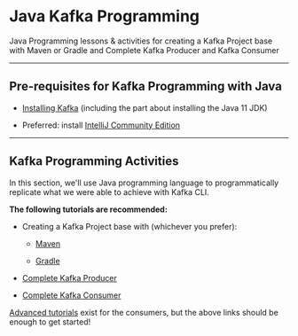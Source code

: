 Java Kafka Programming
======================

Java Programming lessons & activities for creating a Kafka Project base with Maven or Gradle and Complete Kafka Producer and Kafka Consumer

* * *

Pre-requisites for Kafka Programming with Java
----------------------------------------------

[](#Pre-requisites-for-Kafka-Programming-with-Java-0)

*   [Installing Kafka](/kafka/starting-kafka/) (including the part about installing the Java 11 JDK)
    
*   Preferred: install [IntelliJ Community Edition](https://www.jetbrains.com/idea/download/)
    

* * *

Kafka Programming Activities
----------------------------

[](#Kafka-Programming-Activities-1)

In this section, we'll use Java programming language to programmatically replicate what we were able to achieve with Kafka CLI.

**The following tutorials are recommended:**

*   Creating a Kafka Project base with (whichever you prefer):
    
    *   [Maven](/kafka/creating-a-kafka-java-project-using-maven-pom-xml/)
        
    *   [Gradle](/kafka/creating-a-kafka-java-project-using-gradle-build-gradle/)
        
*   [Complete Kafka Producer](https://github.com/AbdoMusk/Apache-Kafka/blob/main/4-%20Kafka%20Programming%20Tutorials/Java%20Kafka%20Programming/3-%20Complete%20Kafka%20Producer%20with%20Java.md)
    
*   [Complete Kafka Consumer](https://github.com/AbdoMusk/Apache-Kafka/blob/main/4-%20Kafka%20Programming%20Tutorials/Java%20Kafka%20Programming/4-%20Complete%20Kafka%20Consumer%20with%20Java.md)
    

[Advanced tutorials](/kafka/advanced-kafka-consumer-with-java/) exist for the consumers, but the above links should be enough to get started!